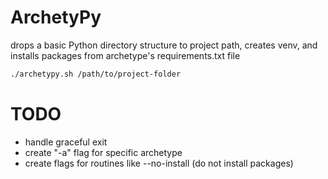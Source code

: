 # ArchetyPy
drops a basic Python directory structure to project path, creates venv, and installs packages from archetype's requirements.txt file

```bash
./archetypy.sh /path/to/project-folder
```

# TODO
- handle graceful exit
- create "-a" flag for specific archetype
- create flags for routines like --no-install (do not install packages)
